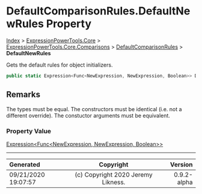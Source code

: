 ﻿# DefaultComparisonRules.DefaultNewRules Property

[Index](../index.md) > [ExpressionPowerTools.Core](ExpressionPowerTools.Core.a.md) > [ExpressionPowerTools.Core.Comparisons](ExpressionPowerTools.Core.Comparisons.n.md) > [DefaultComparisonRules](ExpressionPowerTools.Core.Comparisons.DefaultComparisonRules.cs.md) > **DefaultNewRules**

Gets the default rules for object initializers.

```csharp
public static Expression<Func<NewExpression, NewExpression, Boolean>> DefaultNewRules { get; }
```

## Remarks

The types must be equal. The constructors must be identical (i.e. not a
            different override). The constuctor arguments must be equivalent.

### Property Value

 [Expression&lt;Func&lt;NewExpression, NewExpression, Boolean>>](https://docs.microsoft.com/dotnet/api/system.linq.expressions.expression-1) 


---

| Generated | Copyright | Version |
| :-- | :-: | --: |
| 09/21/2020 19:07:57 | (c) Copyright 2020 Jeremy Likness. | 0.9.2-alpha |
